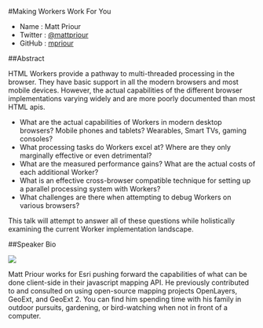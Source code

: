 #Making Workers Work For You

* Name      : Matt Priour
* Twitter   : [@mattpriour](https://twitter.com/mattpriour)
* GitHub    : [mpriour](https://github.com/mpriour)

##Abstract

HTML Workers provide a pathway to multi-threaded processing in the browser. They have basic support in all the modern browsers and most mobile devices. However, the actual capabilities of the different browser implementations varying widely and are more poorly documented than most HTML apis.

* What are the actual capabilities of Workers in modern desktop browsers? Mobile phones and tablets? Wearables, Smart TVs, gaming consoles?
* What processing tasks do Workers excel at? Where are they only marginally effective or even detrimental?
* What are the measured performance gains? What are the actual costs of each additional Worker?
* What is an effective cross-browser compatible technique for setting up a parallel processing system with Workers?
* What challenges are there when attempting to debug Workers on various browsers?

This talk will attempt to answer all of these questions while holistically examining the current Worker implementation landscape.

##Speaker Bio

![](https://raw.github.com/cascadiajs/2014.cascadiajs.com/master/images/mpriour.jpeg)

Matt Priour works for Esri pushing forward the capabilities of what can be done client-side in their javascript mapping API. He previously contributed to and consulted on using open-source mapping projects OpenLayers, GeoExt, and GeoExt 2. You can find him spending time with his family in outdoor pursuits, gardening, or bird-watching when not in front of a computer.
